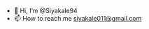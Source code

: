 - 👋 Hi, I’m @Siyakale94
- 📫 How to reach me siyakale011@gmail.com


<!---
Siyakale94/Siyakale94 is a ✨ special ✨ repository because its `README.md` (this file) appears on your GitHub profile.
You can click the Preview link to take a look at your changes.
--->
